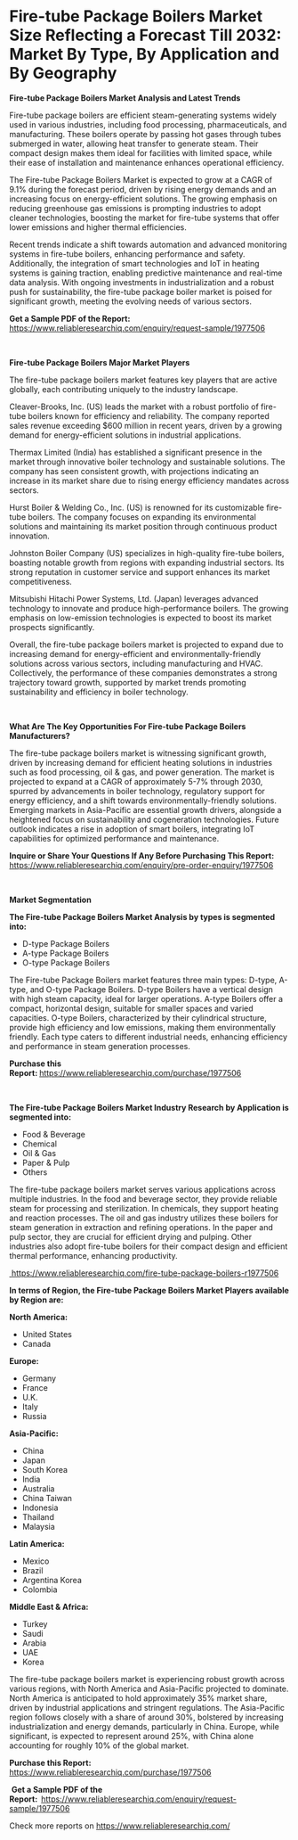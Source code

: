<p><h1>Fire-tube Package Boilers Market Size Reflecting a Forecast Till 2032: Market By Type, By Application and By Geography</h1></p><p><strong>Fire-tube Package Boilers Market Analysis and Latest Trends</strong></p>
<p><p>Fire-tube package boilers are efficient steam-generating systems widely used in various industries, including food processing, pharmaceuticals, and manufacturing. These boilers operate by passing hot gases through tubes submerged in water, allowing heat transfer to generate steam. Their compact design makes them ideal for facilities with limited space, while their ease of installation and maintenance enhances operational efficiency.</p><p>The Fire-tube Package Boilers Market is expected to grow at a CAGR of 9.1% during the forecast period, driven by rising energy demands and an increasing focus on energy-efficient solutions. The growing emphasis on reducing greenhouse gas emissions is prompting industries to adopt cleaner technologies, boosting the market for fire-tube systems that offer lower emissions and higher thermal efficiencies.</p><p>Recent trends indicate a shift towards automation and advanced monitoring systems in fire-tube boilers, enhancing performance and safety. Additionally, the integration of smart technologies and IoT in heating systems is gaining traction, enabling predictive maintenance and real-time data analysis. With ongoing investments in industrialization and a robust push for sustainability, the fire-tube package boiler market is poised for significant growth, meeting the evolving needs of various sectors.</p></p>
<p><strong>Get a Sample PDF of the Report:&nbsp;</strong> <a href="https://www.reliableresearchiq.com/enquiry/request-sample/1977506?utm_campaign=2145&utm_medium=2&utm_source=Github&utm_content=ia&utm_term=01032025&utm_id=fire-tube-package-boilers">https://www.reliableresearchiq.com/enquiry/request-sample/1977506</a></p>
<p>&nbsp;</p>
<p><strong>Fire-tube Package Boilers Major Market Players</strong></p>
<p><p>The fire-tube package boilers market features key players that are active globally, each contributing uniquely to the industry landscape. </p><p>Cleaver-Brooks, Inc. (US) leads the market with a robust portfolio of fire-tube boilers known for efficiency and reliability. The company reported sales revenue exceeding $600 million in recent years, driven by a growing demand for energy-efficient solutions in industrial applications.</p><p>Thermax Limited (India) has established a significant presence in the market through innovative boiler technology and sustainable solutions. The company has seen consistent growth, with projections indicating an increase in its market share due to rising energy efficiency mandates across sectors. </p><p>Hurst Boiler & Welding Co., Inc. (US) is renowned for its customizable fire-tube boilers. The company focuses on expanding its environmental solutions and maintaining its market position through continuous product innovation. </p><p>Johnston Boiler Company (US) specializes in high-quality fire-tube boilers, boasting notable growth from regions with expanding industrial sectors. Its strong reputation in customer service and support enhances its market competitiveness.</p><p>Mitsubishi Hitachi Power Systems, Ltd. (Japan) leverages advanced technology to innovate and produce high-performance boilers. The growing emphasis on low-emission technologies is expected to boost its market prospects significantly.</p><p>Overall, the fire-tube package boilers market is projected to expand due to increasing demand for energy-efficient and environmentally-friendly solutions across various sectors, including manufacturing and HVAC. Collectively, the performance of these companies demonstrates a strong trajectory toward growth, supported by market trends promoting sustainability and efficiency in boiler technology.</p></p>
<p>&nbsp;</p>
<p><strong>What Are The Key Opportunities For Fire-tube Package Boilers Manufacturers?</strong></p>
<p><p>The fire-tube package boilers market is witnessing significant growth, driven by increasing demand for efficient heating solutions in industries such as food processing, oil & gas, and power generation. The market is projected to expand at a CAGR of approximately 5-7% through 2030, spurred by advancements in boiler technology, regulatory support for energy efficiency, and a shift towards environmentally-friendly solutions. Emerging markets in Asia-Pacific are essential growth drivers, alongside a heightened focus on sustainability and cogeneration technologies. Future outlook indicates a rise in adoption of smart boilers, integrating IoT capabilities for optimized performance and maintenance.</p></p>
<p><strong>Inquire or Share Your Questions If Any Before Purchasing This Report:</strong> <a href="https://www.reliableresearchiq.com/enquiry/pre-order-enquiry/1977506?utm_campaign=2145&utm_medium=2&utm_source=Github&utm_content=ia&utm_term=01032025&utm_id=fire-tube-package-boilers">https://www.reliableresearchiq.com/enquiry/pre-order-enquiry/1977506</a></p>
<p>&nbsp;</p>
<p><strong>Market Segmentation</strong></p>
<p><strong>The Fire-tube Package Boilers Market Analysis by types is segmented into:</strong></p>
<p><ul><li>D-type Package Boilers</li><li>A-type Package Boilers</li><li>O-type Package Boilers</li></ul></p>
<p><p>The Fire-tube Package Boilers market features three main types: D-type, A-type, and O-type Package Boilers. D-type Boilers have a vertical design with high steam capacity, ideal for larger operations. A-type Boilers offer a compact, horizontal design, suitable for smaller spaces and varied capacities. O-type Boilers, characterized by their cylindrical structure, provide high efficiency and low emissions, making them environmentally friendly. Each type caters to different industrial needs, enhancing efficiency and performance in steam generation processes.</p></p>
<p><strong>Purchase this Report:&nbsp;</strong><a href="https://www.reliableresearchiq.com/purchase/1977506?utm_campaign=2145&utm_medium=2&utm_source=Github&utm_content=ia&utm_term=01032025&utm_id=fire-tube-package-boilers">https://www.reliableresearchiq.com/purchase/1977506</a></p>
<p>&nbsp;</p>
<p><strong>The Fire-tube Package Boilers Market Industry Research by Application is segmented into:</strong></p>
<p><ul><li>Food & Beverage</li><li>Chemical</li><li>Oil & Gas</li><li>Paper & Pulp</li><li>Others</li></ul></p>
<p><p>The fire-tube package boilers market serves various applications across multiple industries. In the food and beverage sector, they provide reliable steam for processing and sterilization. In chemicals, they support heating and reaction processes. The oil and gas industry utilizes these boilers for steam generation in extraction and refining operations. In the paper and pulp sector, they are crucial for efficient drying and pulping. Other industries also adopt fire-tube boilers for their compact design and efficient thermal performance, enhancing productivity.</p></p>
<p><a href="https://www.reliableresearchiq.com/fire-tube-package-boilers-r1977506?utm_campaign=2145&utm_medium=2&utm_source=Github&utm_content=ia&utm_term=01032025&utm_id=fire-tube-package-boilers">&nbsp;https://www.reliableresearchiq.com/fire-tube-package-boilers-r1977506</a></p>
<p><strong>In terms of Region, the Fire-tube Package Boilers Market Players available by Region are:</strong></p>
<p>
    <p> <strong> North America: </strong>
        <ul>
            <li>United States</li>
            <li>Canada</li>
        </ul>
        </p> 
    <p> <strong> Europe: </strong>
        <ul>
            <li>Germany</li>
            <li>France</li>
            <li>U.K.</li>
            <li>Italy</li>
            <li>Russia</li>
        </ul>
        </p> 
    <p> <strong> Asia-Pacific: </strong>
        <ul>
            <li>China</li>
            <li>Japan</li>
            <li>South Korea</li>
            <li>India</li>
            <li>Australia</li>
            <li>China Taiwan</li>
            <li>Indonesia</li>
            <li>Thailand</li>
            <li>Malaysia</li>
        </ul>
        </p> 
    <p> <strong> Latin America: </strong>
        <ul>
            <li>Mexico</li>
            <li>Brazil</li>
            <li>Argentina Korea</li>
            <li>Colombia</li>
        </ul>
        </p> 
    <p> <strong> Middle East & Africa: </strong>
        <ul>
            <li>Turkey</li>
            <li>Saudi</li>
            <li>Arabia</li>
            <li>UAE</li>
            <li>Korea</li>
        </ul>
    </p>
    </p>
<p><p>The fire-tube package boilers market is experiencing robust growth across various regions, with North America and Asia-Pacific projected to dominate. North America is anticipated to hold approximately 35% market share, driven by industrial applications and stringent regulations. The Asia-Pacific region follows closely with a share of around 30%, bolstered by increasing industrialization and energy demands, particularly in China. Europe, while significant, is expected to represent around 25%, with China alone accounting for roughly 10% of the global market.</p></p>
<p><strong>Purchase this Report: </strong><a href="https://www.reliableresearchiq.com/purchase/1977506?utm_campaign=2145&utm_medium=2&utm_source=Github&utm_content=ia&utm_term=01032025&utm_id=fire-tube-package-boilers">https://www.reliableresearchiq.com/purchase/1977506</a></p>
<p>&nbsp;<strong>Get a Sample PDF of the Report:&nbsp;&nbsp;</strong><a href="https://www.reliableresearchiq.com/enquiry/request-sample/1977506?utm_campaign=2145&utm_medium=2&utm_source=Github&utm_content=ia&utm_term=01032025&utm_id=fire-tube-package-boilers">https://www.reliableresearchiq.com/enquiry/request-sample/1977506</a></p>
<p><strong></strong></p>
<p>Check more reports on <a href="https://www.reliableresearchiq.com/?utm_campaign=2145&utm_medium=2&utm_source=Github&utm_content=ia&utm_term=01032025&utm_id=fire-tube-package-boilers">https://www.reliableresearchiq.com/</a></p>